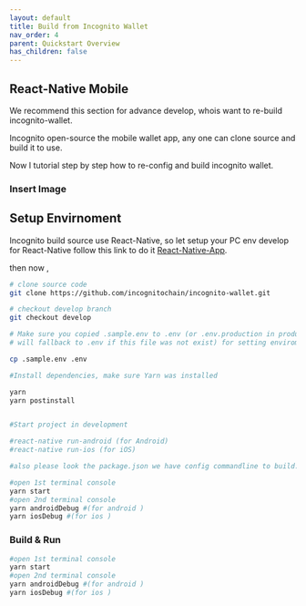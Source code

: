 ```yaml
---
layout: default
title: Build from Incognito Wallet
nav_order: 4
parent: Quickstart Overview
has_children: false
---
```


## React-Native Mobile

We recommend this section for advance develop, whois want to re-build incognito-wallet.

Incognito open-source the mobile wallet app, any one can clone source and build it to use.

Now I tutorial step by step how to re-config and build incognito wallet.

### Insert Image

## Setup Envirnoment

Incognito build source use React-Native, so let setup your PC env develop for React-Native follow this link to do it [React-Native-App](https://facebook.github.io/react-native/docs/getting-started). 

then now ,

```bash
# clone source code 
git clone https://github.com/incognitochain/incognito-wallet.git

# checkout develop branch 
git checkout develop 

# Make sure you copied .sample.env to .env (or .env.production in production build,
# will fallback to .env if this file was not exist) for setting enviroment varibles.

cp .sample.env .env

#Install dependencies, make sure Yarn was installed

yarn 
yarn postinstall


#Start project in development

#react-native run-android (for Android)
#react-native run-ios (for iOS) 

#also please look the package.json we have config commandline to build. you can run :

#open 1st terminal console
yarn start 
#open 2nd terminal console
yarn androidDebug #(for android )
yarn iosDebug #(for ios )
```

### Build & Run

```bash
#open 1st terminal console
yarn start 
#open 2nd terminal console
yarn androidDebug #(for android )
yarn iosDebug #(for ios )
```
